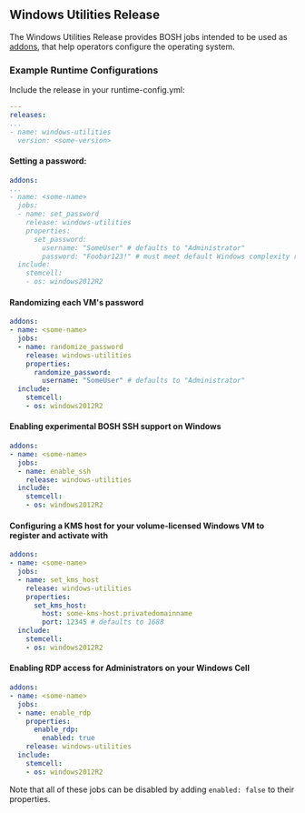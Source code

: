 ## Windows Utilities Release

The Windows Utilities Release provides BOSH jobs intended to be used as [addons](http://bosh.io/docs/runtime-config.html#addons), that help operators configure the operating system.

### Example Runtime Configurations

Include the release in your runtime-config.yml:
```yaml
---
releases:
...
- name: windows-utilities
  version: <some-version>
```

#### Setting a password:
```yaml
addons:
...
- name: <some-name>
  jobs:
  - name: set_password
    release: windows-utilities
    properties:
      set_password:
        username: "SomeUser" # defaults to "Administrator"
        password: "Foobar123!" # must meet default Windows complexity requirements
  include:
    stemcell:
    - os: windows2012R2
```

#### Randomizing each VM's password
```yaml
addons:
- name: <some-name>
  jobs:
  - name: randomize_password
    release: windows-utilities
    properties:
      randomize_password:
        username: "SomeUser" # defaults to "Administrator"
  include:
    stemcell:
    - os: windows2012R2
```

#### Enabling experimental BOSH SSH support on Windows
```yaml
addons:
- name: <some-name>
  jobs:
  - name: enable_ssh
    release: windows-utilities
  include:
    stemcell:
    - os: windows2012R2
```

#### Configuring a KMS host for your volume-licensed Windows VM to register and activate with
```yaml
addons:
- name: <some-name>
  jobs:
  - name: set_kms_host
    release: windows-utilities
    properties:
      set_kms_host:
        host: some-kms-host.privatedomainname
        port: 12345 # defaults to 1688
  include:
    stemcell:
    - os: windows2012R2
```

#### Enabling RDP access for Administrators on your Windows Cell
```yaml
addons:
- name: <some-name>
  jobs:
  - name: enable_rdp
    properties:
      enable_rdp:
        enabled: true
    release: windows-utilities
  include:
    stemcell:
    - os: windows2012R2
```

Note that all of these jobs can be disabled by adding `enabled: false` to their properties.
